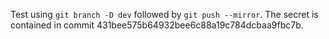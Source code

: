 Test using `git branch -D dev` followed by `git push --mirror`. The secret is contained in commit 431bee575b64932bee6c88a19c784dcbaa9fbc7b.
